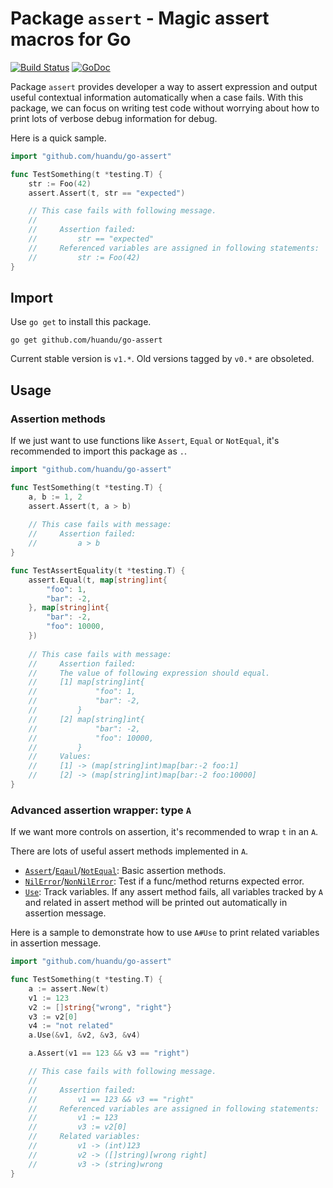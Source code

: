 # Package `assert` - Magic assert macros for Go #

[![Build Status](https://travis-ci.org/huandu/go-assert.svg?branch=master)](https://travis-ci.org/huandu/go-assert)
[![GoDoc](https://godoc.org/github.com/huandu/go-assert?status.svg)](https://godoc.org/github.com/huandu/go-assert)

Package `assert` provides developer a way to assert expression and output useful contextual information automatically when a case fails.
With this package, we can focus on writing test code without worrying about how to print lots of verbose debug information for debug.

Here is a quick sample.

```go
import "github.com/huandu/go-assert"

func TestSomething(t *testing.T) {
    str := Foo(42)
    assert.Assert(t, str == "expected")

    // This case fails with following message.
    //
    //     Assertion failed:
    //         str == "expected"
    //     Referenced variables are assigned in following statements:
    //         str := Foo(42)
}
```

## Import ##

Use `go get` to install this package.

    go get github.com/huandu/go-assert

Current stable version is `v1.*`. Old versions tagged by `v0.*` are obsoleted.

## Usage ##

### Assertion methods ###

If we just want to use functions like `Assert`, `Equal` or `NotEqual`, it's recommended to import this package as `.`.

```go
import "github.com/huandu/go-assert"

func TestSomething(t *testing.T) {
    a, b := 1, 2
    assert.Assert(t, a > b)
    
    // This case fails with message:
    //     Assertion failed:
    //         a > b
}

func TestAssertEquality(t *testing.T) {
    assert.Equal(t, map[string]int{
        "foo": 1,
        "bar": -2,
    }, map[string]int{
        "bar": -2,
        "foo": 10000,
    })
    
    // This case fails with message:
    //     Assertion failed:
    //     The value of following expression should equal.
    //     [1] map[string]int{
    //             "foo": 1,
    //             "bar": -2,
    //         }
    //     [2] map[string]int{
    //             "bar": -2,
    //             "foo": 10000,
    //         }
    //     Values:
    //     [1] -> (map[string]int)map[bar:-2 foo:1]
    //     [2] -> (map[string]int)map[bar:-2 foo:10000]
}
```

### Advanced assertion wrapper: type `A` ###

If we want more controls on assertion, it's recommended to wrap `t` in an `A`.

There are lots of useful assert methods implemented in `A`.

* [`Assert`](https://godoc.org/github.com/huandu/go-assert#A.Assert)/[`Eqaul`](https://godoc.org/github.com/huandu/go-assert#A.Equal)/[`NotEqual`](https://godoc.org/github.com/huandu/go-assert#A.NotEqual): Basic assertion methods.
* [`NilError`](https://godoc.org/github.com/huandu/go-assert#A.NilError)/[`NonNilError`](https://godoc.org/github.com/huandu/go-assert#A.NonNilError): Test if a func/method returns expected error.
* [`Use`](https://godoc.org/github.com/huandu/go-assert#A.Use): Track variables. If any assert method fails, all variables tracked by `A` and related in assert method will be printed out automatically in assertion message.

Here is a sample to demonstrate how to use `A#Use` to print related variables in assertion message.

```go
import "github.com/huandu/go-assert"

func TestSomething(t *testing.T) {
    a := assert.New(t)
    v1 := 123
    v2 := []string{"wrong", "right"}
    v3 := v2[0]
    v4 := "not related"
    a.Use(&v1, &v2, &v3, &v4)

    a.Assert(v1 == 123 && v3 == "right")

    // This case fails with following message.
    //
    //     Assertion failed:
    //         v1 == 123 && v3 == "right"
    //     Referenced variables are assigned in following statements:
    //         v1 := 123
    //         v3 := v2[0]
    //     Related variables:
    //         v1 -> (int)123
    //         v2 -> ([]string)[wrong right]
    //         v3 -> (string)wrong
}
```